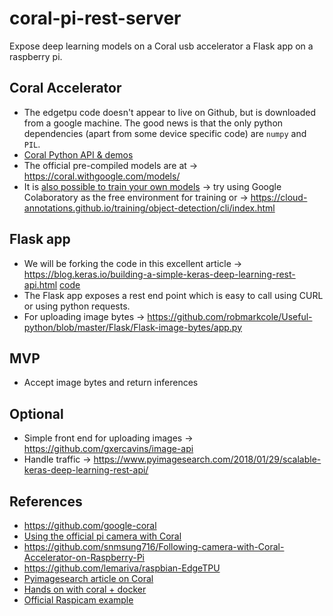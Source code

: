 # coral-pi-rest-server
Expose deep learning models on a Coral usb accelerator a Flask app on a raspberry pi.

## Coral Accelerator
* The edgetpu code doesn't appear to live on Github, but is downloaded from a google machine. The good news is that the only python dependencies (apart from some device specific code) are `numpy` and `PIL`.
* [Coral Python API & demos](https://coral.withgoogle.com/docs/edgetpu/api-intro/)
* The official pre-compiled models are at -> https://coral.withgoogle.com/models/
* It is [also possible to train your own models](https://coral.withgoogle.com/tutorials/edgetpu-models-intro/) -> try using Google Colaboratory as the free environment for training or -> https://cloud-annotations.github.io/training/object-detection/cli/index.html

## Flask app
* We will be forking the code in this excellent article -> https://blog.keras.io/building-a-simple-keras-deep-learning-rest-api.html [code](https://github.com/jrosebr1/simple-keras-rest-api)
* The Flask app exposes a rest end point which is easy to call using CURL or using python requests. 
* For uploading image bytes -> https://github.com/robmarkcole/Useful-python/blob/master/Flask/Flask-image-bytes/app.py

## MVP
* Accept image bytes and return inferences

## Optional
* Simple front end for uploading images -> https://github.com/gxercavins/image-api 
* Handle traffic -> https://www.pyimagesearch.com/2018/01/29/scalable-keras-deep-learning-rest-api/

## References
* https://github.com/google-coral
* [Using the official pi camera with Coral](https://github.com/nickoala/edgetpu-on-pi)
* https://github.com/snmsung716/Following-camera-with-Coral-Accelerator-on-Raspberry-Pi
* https://github.com/lemariva/raspbian-EdgeTPU
* [Pyimagesearch article on Coral](https://www.pyimagesearch.com/2019/04/22/getting-started-with-google-corals-tpu-usb-accelerator/)
* [Hands on with coral + docker](https://lemariva.com/blog/2019/04/edge-tpu-coral-usb-accelerator-dockerized)
* [Official Raspicam example](https://github.com/google-coral/examples-camera/blob/master/raspicam/classify_capture.py)
